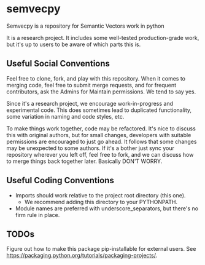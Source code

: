 # semvecpy 

Semvecpy is a repository for Semantic Vectors work in python

It is a research project. It includes some well-tested production-grade work, but it's up to
users to be aware of which parts this is.

## Useful Social Conventions

Feel free to clone, fork, and play with this repository. When it comes to merging code,
feel free to submit merge requests, and for frequent contributors, ask the Admins for
Maintain permissions. We tend to say yes.

Since it's a research project, we encourage work-in-progress and experimental code. 
This does sometimes lead to duplicated functionality, some variation in naming and code styles,
etc. 

To make things work together, code may be refactored. It's nice to discuss this with original 
authors, but for small changes, developers with suitable permissions are encouraged to just
go ahead. It follows that some changes may be unexpected to some authors. If 
it's a bother just sync your repository wherever you left off, feel free to fork, and we can 
discuss how to merge things back together later. Basically DON'T WORRY.

## Useful Coding Conventions

* Imports should work relative to the project root directory (this one).
  * We recommend adding this directory to your PYTHONPATH.
* Module names are preferred with underscore_separators, but there's no firm rule in place.
  
## TODOs

Figure out how to make this package pip-installable for external users.
See https://packaging.python.org/tutorials/packaging-projects/.
